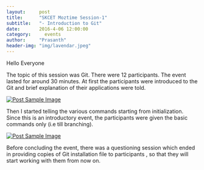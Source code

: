 ```yaml
---
layout:     post
title:      "SKCET Moztime Session-1"
subtitle:   "- Introduction to Git"
date:       2016-4-06 12:00:00
category:	  events
author:     "Prasanth"
header-img: "img/lavendar.jpeg"
---
```

<p>Hello Everyone</p>
<p>The topic of this session was Git. There were 12 participants. The event lasted for around 30 minutes. At first the participants were introduced to the Git and brief explanation of their applications were told.</p>
<a href="#">
    <img src="{{ site.baseurl }}/img/git.png" alt="Post Sample Image">
</a>
<p>Then I started telling the various commands starting from initialization. Since this is an introductory event, the participants were given the basic commands only (i.e till branching). </p>
<a href="#">
    <img src="{{ site.baseurl }}/img/moztime1.jpg" alt="Post Sample Image">
</a>
<p>Before concluding the event, there was a questioning session which ended in providing copies of Git installation file  to participants , so that they will start working with them from now on.</p>
